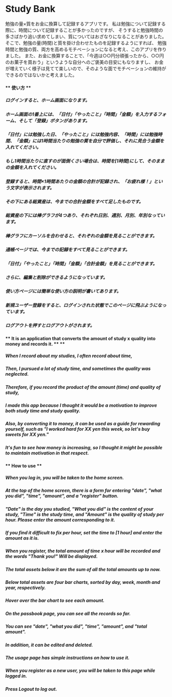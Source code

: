# Study Bank

勉強の量×質をお金に換算して記録するアプリです。 
私は勉強について記録する際に、時間について記録することが多かったのですが、
そうすると勉強時間の多さばかり追い求めてしまい、質についてはおざなりになることがありました。
そこで、勉強の量(時間)と質を掛け合わせたものを記録するようにすれば、
勉強時間と勉強の質、両方を高めるモチベーションになると考え、このアプリを作りました。
また、お金に換算することで、「今週は○○円分頑張ったから、○○円のお菓子を買おう」というような自分へのご褒美の目安にもなりますし、
お金が増えていく様子は見てて楽しいので、そのような面でモチベーションの維持ができるのではないかと考えました。

#### ** 使い方 **
##### ログインすると、ホーム画面になります。
##### ホーム画面の1番上には、「日付」「やったこと」「時間」「金額」を入力するフォーム、そして「登録」ボタンがあります。
##### 「日付」には勉強した日、「やったこと」には勉強内容、「時間」には勉強時間、「金額」には1時間当たりの勉強の質を自分で評価し、それに見合う金額を入れてください。
##### もし1時間当たりに直すのが面倒くさい場合は、時間を[1時間]にして、そのままの金額を入れてください。
##### 登録すると、時間×1時間あたりの金額の合計が記録され、「お疲れ様！」という文字が表示されます。
##### その下にある総資産は、今までの合計金額をすべて足したものです。
##### 総資産の下には棒グラフが4つあり、それぞれ日別、週別、月別、年別なっています。
##### 棒グラフにカーソルを合わせると、それぞれの金額を見ることができます。

##### 通帳ページでは、今までの記録をすべて見ることができます。
##### 「日付」「やったこと」「時間」「金額」「合計金額」を見ることができます。
##### さらに、編集と削除ができるようになっています。

##### 使い方ページには簡単な使い方の説明が書いてあります。
##### 新規ユーザー登録をすると、ログインされた状態でこのページに飛ぶようになっています。


##### ログアウトを押すとログアウトがされます。

#### ** It is an application that converts the amount of study x quality into money and records it. ** **
##### When I record about my studies, I often record about time,
##### Then, I pursued a lot of study time, and sometimes the quality was neglected.
##### Therefore, if you record the product of the amount (time) and quality of study,
##### I made this app because I thought it would be a motivation to improve both study time and study quality.
##### Also, by converting it to money, it can be used as a guide for rewarding yourself, such as "I worked hard for XX yen this week, so let's buy sweets for XX yen."
##### It's fun to see how money is increasing, so I thought it might be possible to maintain motivation in that respect.

#### ** How to use **
##### When you log in, you will be taken to the home screen.
##### At the top of the home screen, there is a form for entering "date", "what you did", "time", "amount", and a "register" button.
##### "Date" is the day you studied, "What you did" is the content of your study, "Time" is the study time, and "Amount" is the quality of study per hour. Please enter the amount corresponding to it.
##### If you find it difficult to fix per hour, set the time to [1 hour] and enter the amount as it is.
##### When you register, the total amount of time x hour will be recorded and the words "Thank you!" Will be displayed.
##### The total assets below it are the sum of all the total amounts up to now.
##### Below total assets are four bar charts, sorted by day, week, month and year, respectively.
##### Hover over the bar chart to see each amount.

##### On the passbook page, you can see all the records so far.
##### You can see "date", "what you did", "time", "amount", and "total amount".
##### In addition, it can be edited and deleted.

##### The usage page has simple instructions on how to use it.
##### When you register as a new user, you will be taken to this page while logged in.


##### Press Logout to log out.
